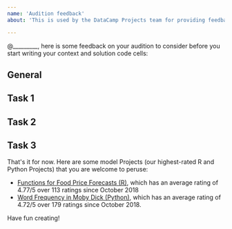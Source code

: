 ```yaml
---
name: 'Audition feedback'
about: 'This is used by the DataCamp Projects team for providing feedback and should not be used by instructors.'

---
```


@_________, here is some feedback on your audition to consider before you start writing your context and solution code cells:

## General

## Task 1

## Task 2

## Task 3

That's it for now. Here are some model Projects (our highest-rated R and Python Projects) that you are welcome to peruse:

- [Functions for Food Price Forecasts (R)](https://drive.google.com/file/d/1S32FBNVxBwAZOJZq0yIL6KLYm0esYzkS/view?usp=sharing), which has an average rating of 4.77/5 over 113 ratings since October 2018
- [Word Frequency in Moby Dick (Python)](https://drive.google.com/file/d/1-mCnArQOYWLkbm8OQY27AvFF3W2w7iPW/view?usp=sharing), which has an average rating of 4.72/5 over 179 ratings since October 2018.

Have fun creating!
